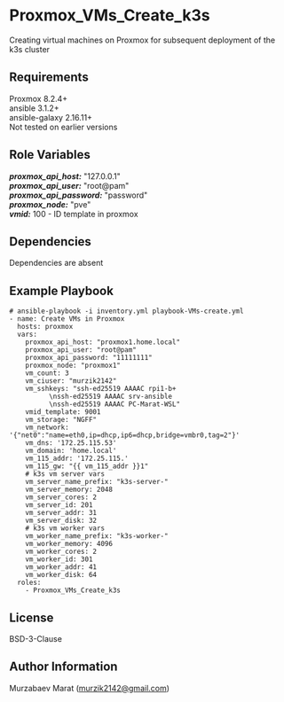 Proxmox_VMs_Create_k3s
=========

Creating virtual machines on Proxmox for subsequent deployment of the k3s cluster

Requirements
------------

Proxmox 8.2.4+\
ansible 3.1.2+\
ansible-galaxy 2.16.11+\
Not tested on earlier versions

Role Variables
--------------

___proxmox_api_host:___ "127.0.0.1"\
___proxmox_api_user:___ "root@pam"\
___proxmox_api_password:___ "password"\
___proxmox_node:___ "pve"\
___vmid:___ 100 - ID template in proxmox

Dependencies
------------

Dependencies are absent

Example Playbook
----------------

```
# ansible-playbook -i inventory.yml playbook-VMs-create.yml
- name: Create VMs in Proxmox
  hosts: proxmox
  vars:
    proxmox_api_host: "proxmox1.home.local"
    proxmox_api_user: "root@pam"
    proxmox_api_password: "11111111"
    proxmox_node: "proxmox1"
    vm_count: 3
    vm_ciuser: "murzik2142"
    vm_sshkeys: "ssh-ed25519 AAAAC rpi1-b+
          \nssh-ed25519 AAAAC srv-ansible
          \nssh-ed25519 AAAAC PC-Marat-WSL"
    vmid_template: 9001
    vm_storage: "NGFF"
    vm_network: '{"net0":"name=eth0,ip=dhcp,ip6=dhcp,bridge=vmbr0,tag=2"}'
    vm_dns: '172.25.115.53'
    vm_domain: 'home.local'
    vm_115_addr: '172.25.115.'
    vm_115_gw: "{{ vm_115_addr }}1"
    # k3s vm server vars
    vm_server_name_prefix: "k3s-server-"
    vm_server_memory: 2048
    vm_server_cores: 2
    vm_server_id: 201
    vm_server_addr: 31
    vm_server_disk: 32
    # k3s vm worker vars
    vm_worker_name_prefix: "k3s-worker-"
    vm_worker_memory: 4096
    vm_worker_cores: 2
    vm_worker_id: 301
    vm_worker_addr: 41
    vm_worker_disk: 64
  roles:
    - Proxmox_VMs_Create_k3s
```

License
-------

BSD-3-Clause

Author Information
------------------

Murzabaev Marat (murzik2142@gmail.com)
